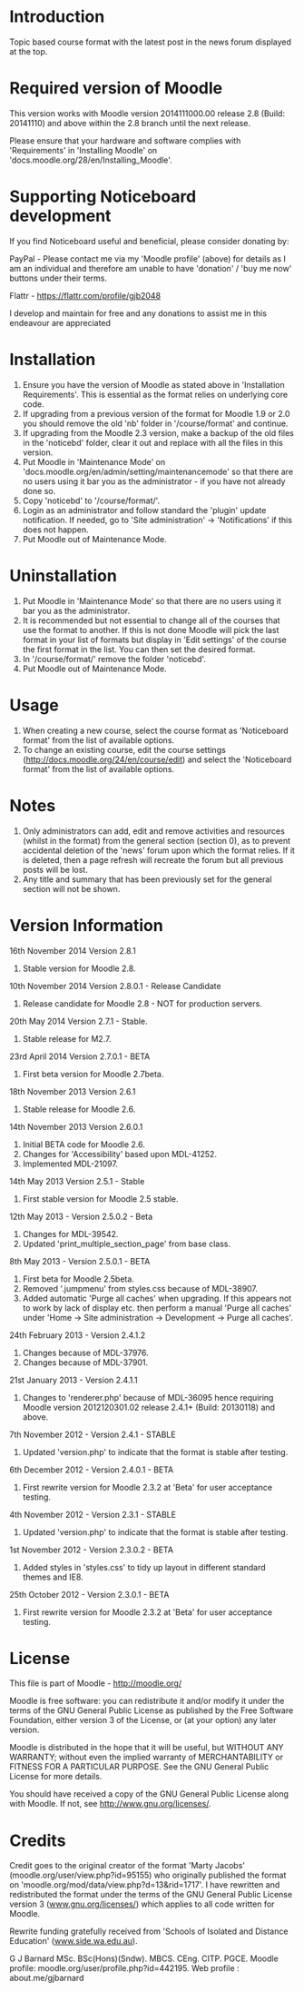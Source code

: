 Introduction
============
Topic based course format with the latest post in the news forum displayed at the top.

Required version of Moodle
==========================
This version works with Moodle version 2014111000.00 release 2.8 (Build: 20141110) and above within the 2.8 branch until the
next release.

Please ensure that your hardware and software complies with 'Requirements' in 'Installing Moodle' on
'docs.moodle.org/28/en/Installing_Moodle'.

Supporting Noticeboard development
==================================
If you find Noticeboard useful and beneficial, please consider donating by:

PayPal - Please contact me via my 'Moodle profile' (above) for details as I am an individual and therefore am unable to have 'donation' / 'buy me now' buttons under their terms.

Flattr - https://flattr.com/profile/gjb2048

I develop and maintain for free and any donations to assist me in this endeavour are appreciated

Installation
============
1. Ensure you have the version of Moodle as stated above in 'Installation Requirements'.  This is essential as the
   format relies on underlying core code.
2. If upgrading from a previous version of the format for Moodle 1.9 or 2.0 you should remove the old 'nb' folder
   in '/course/format' and continue.
3. If upgrading from the Moodle 2.3 version, make a backup of the old files in the 'noticebd' folder, clear it out
   and replace with all the files in this version.
4. Put Moodle in 'Maintenance Mode' on 'docs.moodle.org/en/admin/setting/maintenancemode' so that there are no 
   users using it bar you as the administrator - if you have not already done so.
5. Copy 'noticebd' to '/course/format/'.
6. Login as an administrator and follow standard the 'plugin' update notification.  If needed, go to
   'Site administration' -> 'Notifications' if this does not happen.
7. Put Moodle out of Maintenance Mode.

Uninstallation
==============
1. Put Moodle in 'Maintenance Mode' so that there are no users using it bar you as the administrator.
2. It is recommended but not essential to change all of the courses that use the format to another.  If this is
   not done Moodle will pick the last format in your list of formats but display in 'Edit settings' of the
   course the first format in the list.  You can then set the desired format.
3. In '/course/format/' remove the folder 'noticebd'.
4. Put Moodle out of Maintenance Mode.

Usage
=====
1. When creating a new course, select the course format as 'Noticeboard format' from the list of available options.
2. To change an existing course, edit the course settings (http://docs.moodle.org/24/en/course/edit) and select the
   'Noticeboard format' from the list of available options.

Notes
=====
1. Only administrators can add, edit and remove activities and resources (whilst in the format) from the general
   section (section 0), as to prevent accidental deletion of the 'news' forum upon which the format relies.  If it is
   deleted, then a page refresh will recreate the forum but all previous posts will be lost.
2. Any title and summary that has been previously set for the general section will not be shown.

Version Information
===================
16th November 2014 Version 2.8.1
  1.  Stable version for Moodle 2.8.

10th November 2014 Version 2.8.0.1 - Release Candidate
  1.  Release candidate for Moodle 2.8 - NOT for production servers.

20th May 2014 Version 2.7.1 - Stable.
  1.  Stable release for M2.7.

23rd April 2014 Version 2.7.0.1 - BETA
  1.  First beta version for Moodle 2.7beta.

18th November 2013 Version 2.6.1
  1.  Stable release for Moodle 2.6.

14th November 2013 Version 2.6.0.1
  1.  Initial BETA code for Moodle 2.6.
  2.  Changes for 'Accessibility' based upon MDL-41252.
  3.  Implemented MDL-21097.

14th May 2013 Version 2.5.1 - Stable
  1.  First stable version for Moodle 2.5 stable.

12th May 2013 - Version 2.5.0.2 - Beta
  1. Changes for MDL-39542.
  2. Updated 'print_multiple_section_page' from base class.

8th May 2013 - Version 2.5.0.1 - BETA
  1. First beta for Moodle 2.5beta.
  2. Removed '.jumpmenu' from styles.css because of MDL-38907.
  3. Added automatic 'Purge all caches' when upgrading.  If this appears not to work by lack of display etc. then perform a
     manual 'Purge all caches' under 'Home -> Site administration -> Development -> Purge all caches'.

24th February 2013 - Version 2.4.1.2
  1. Changes because of MDL-37976.
  2. Changes because of MDL-37901.

21st January 2013 - Version 2.4.1.1
  1. Changes to 'renderer.php' because of MDL-36095 hence requiring Moodle version 2012120301.02 release 2.4.1+ (Build: 20130118) and above.

7th November 2012 - Version 2.4.1 - STABLE
  1. Updated 'version.php' to indicate that the format is stable after testing.

6th December 2012 - Version 2.4.0.1 - BETA
  1. First rewrite version for Moodle 2.3.2 at 'Beta' for user acceptance testing.

4th November 2012 - Version 2.3.1 - STABLE
  1. Updated 'version.php' to indicate that the format is stable after testing.

1st November 2012 - Version 2.3.0.2 - BETA
  1. Added styles in 'styles.css' to tidy up layout in different standard themes and IE8.

25th October 2012 - Version 2.3.0.1 - BETA
  1. First rewrite version for Moodle 2.3.2 at 'Beta' for user acceptance testing.

License
=======
This file is part of Moodle - http://moodle.org/

Moodle is free software: you can redistribute it and/or modify
it under the terms of the GNU General Public License as published by
the Free Software Foundation, either version 3 of the License, or
(at your option) any later version.

Moodle is distributed in the hope that it will be useful,
but WITHOUT ANY WARRANTY; without even the implied warranty of
MERCHANTABILITY or FITNESS FOR A PARTICULAR PURPOSE.  See the
GNU General Public License for more details.

You should have received a copy of the GNU General Public License
along with Moodle.  If not, see <http://www.gnu.org/licenses/>.

Credits
=======
Credit goes to the original creator of the format 'Marty Jacobs' (moodle.org/user/view.php?id=95155) who originally
published the format on 'moodle.org/mod/data/view.php?d=13&rid=1717'.  I have rewritten and redistributed the format
under the terms of the GNU General Public License version 3 (www.gnu.org/licenses/) which applies to all code written
for Moodle.

Rewrite funding gratefully received from 'Schools of Isolated and Distance Education' (www.side.wa.edu.au).


G J Barnard MSc. BSc(Hons)(Sndw). MBCS. CEng. CITP. PGCE.
Moodle profile: moodle.org/user/profile.php?id=442195.
Web profile   : about.me/gjbarnard
